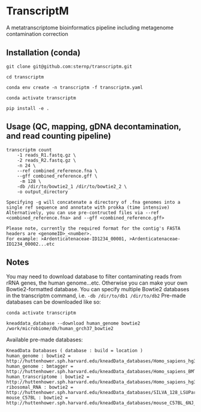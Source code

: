 # TranscriptM

A  metatranscriptome bioinformatics pipeline including metagenome contamination correction



## Installation (conda)
```
git clone git@github.com:sternp/transcriptm.git

cd transcriptm

conda env create -n transcriptm -f transcriptm.yaml

conda activate transcriptm

pip install -e .
```


## Usage (QC, mapping, gDNA decontamination, and read counting pipeline)
```
transcriptm count
    -1 reads_R1.fastq.gz \
    -2 reads_R2.fastq.gz \
    -n 24 \
    --ref combined_reference.fna \
    --gff combined_reference.gff \
     -m 128 \
    -db /dir/to/bowtie2_1 /dir/to/bowtie2_2 \
    -o output_directory

Specifying -g will concatenate a directory of .fna genomes into a single ref sequence and annotate with prokka (time intensive)
Alternatively, you can use pre-contructed files via --ref <combined_reference.fna> and --gff <combined_reference.gff>

Please note, currently the required format for the contig's FASTA headers are <genomeID>_<number>.
For example: >Ardenticatenaceae-ID1234_00001, >Ardenticatenaceae-ID1234_00002...etc
```

## Notes
You may need to download database to filter contaminating reads from rRNA genes, the human genome...etc. Otherwise you can make your own Bowtie2-formatted database. You can specify multiple Bowtie2 databases in the transcriptm command, i.e. ```-db /dir/to/db1 /dir/to/db2```
Pre-made databases can be downloaded like so:
```
conda activate transcriptm

kneaddata_database --download human_genome bowtie2 /work/microbiome/db/human_grch37_bowtie2
```
Available pre-made databases:
```
KneadData Databases ( database : build = location )
human_genome : bowtie2 = http://huttenhower.sph.harvard.edu/kneadData_databases/Homo_sapiens_hg37_and_human_contamination_Bowtie2_v0.1.tar.gz
human_genome : bmtagger = http://huttenhower.sph.harvard.edu/kneadData_databases/Homo_sapiens_BMTagger_v0.1.tar.gz
human_transcriptome : bowtie2 = http://huttenhower.sph.harvard.edu/kneadData_databases/Homo_sapiens_hg38_transcriptome_Bowtie2_v0.1.tar.gz
ribosomal_RNA : bowtie2 = http://huttenhower.sph.harvard.edu/kneadData_databases/SILVA_128_LSUParc_SSUParc_ribosomal_RNA_v0.2.tar.gz
mouse_C57BL : bowtie2 = http://huttenhower.sph.harvard.edu/kneadData_databases/mouse_C57BL_6NJ_Bowtie2_v0.1.tar.gz

```
